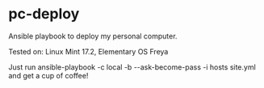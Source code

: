 # pc-deploy
Ansible playbook to deploy my personal computer.

Tested on: Linux Mint 17.2, Elementary OS Freya

Just run ansible-playbook -c local -b --ask-become-pass -i hosts site.yml and get a cup of coffee!
